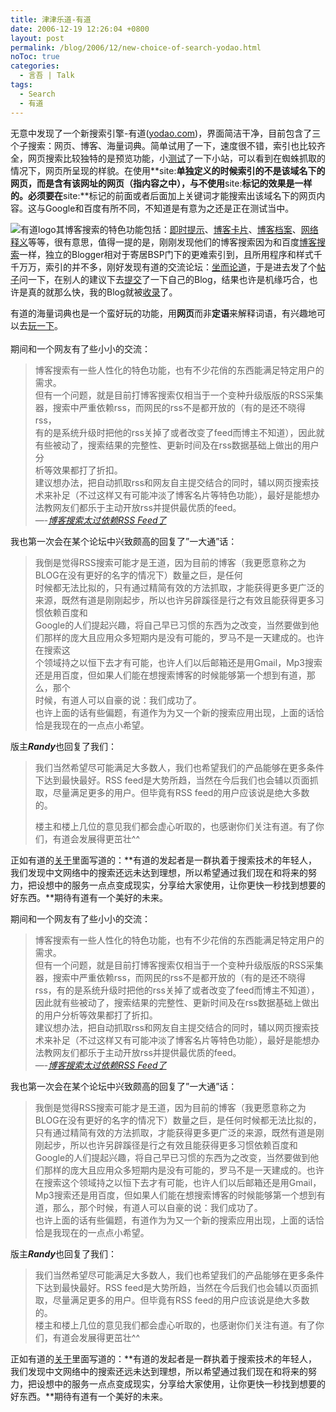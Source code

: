 ```yaml
---
title: 津津乐道-有道
date: 2006-12-19 12:26:04 +0800
layout: post
permalink: /blog/2006/12/new-choice-of-search-yodao.html
noToc: true
categories:
  - 言吾 | Talk
tags:
  - Search
  - 有道
---
```

无意中发现了一个新搜索引擎-有道(<a href="http://www.yodao.com/" title="有道搜索">yodao.com</a>)，界面简洁干净，目前包含了三个子搜索：网页、博客、海量词典。简单试用了一下，速度很不错，索引也比较齐全，网页搜索比较独特的是预览功能，小<a href="http://www.yodao.com/search?lq=site%3Awww.zhu8.net&#038;ue=utf8&#038;keyfrom=web.bottom&#038;q=site%3Awww.zhu8.net+zhu8" title="site:www.zhu8.net zhu8 - 有道搜索">测试</a>了一下小站，可以看到在蜘蛛抓取的情况下，网页所呈现的样貌。在使用**site:**单独定义的时候索引的不是该域名下的网页，而是含有该网址的网页（指内容之中），与不使用**site:**标记的效果是一样的。必须要在**site:**标记的前面或者后面加上关键词才能搜索出该域名下的网页内容。这与Google和百度有所不同，不知道是有意为之还是正在测试当中。

<img src="{{ site.JB.STATIC_PATH }}/images/yodao.gif" title="有道logo" alt="有道logo" style="float: left;" />其博客搜索的特色功能包括：<a href="http://www.yodao.com/help/websearch/features/002/">即时提示</a>、<a href="http://www.yodao.com/help/blogsearch/features/001/">博客卡片</a>、<a href="http://www.yodao.com/help/blogsearch/features/002/">博客档案</a>、<a href="http://www.yodao.com/help/dict/features/001/">网络释义</a>等等，很有意思，值得一提的是，刚刚发现他们的博客搜索因为和百度<a href="http://blogsearch.baidu.com/" title="百度博客搜索">博客搜索</a>一样，独立的Blogger相对于寄居BSP门下的更难索引到，且所用程序和样式千千万万，索引的并不多，刚好发现有道的交流论坛：<a href="http://u.yodao.com/" title="坐而论道">坐而论道</a>，于是进去发了个<a href="http://u.yodao.com/viewthread.php?tid=229&#038;extra=page%3D1">帖子</a>问一下，在别人的建议下去<a href="http://tellbot.yodao.com/report?type=BLOG" title="有道登录您的网站">提交</a>了一下自己的Blog，结果也许是机缘巧合，也许是真的就那么快，我的Blog就被<a href="http://blog.yodao.com/search?q=zhu8&#038;t=a&#038;keyfrom=blog.bar" title="zhu8 - 有道博客搜索">收录</a>了。

有道的海量词典也是一个蛮好玩的功能，用**网页**而非**定语**来解释词语，有兴趣地可以去<a href="http://www.yodao.com/help/dict/features/001/">玩一下</a>。  
<span id="more-49"></span>  
期间和一个网友有了些小小的交流：

> 博客搜索有一些人性化的特色功能，也有不少花俏的东西能满足特定用户的需求。  
> 但有一个问题，就是目前打博客搜索仅相当于一个变种升级版版的RSS采集器，搜索中严重依赖rss，而网民的rss不是都开放的（有的是还不晓得rss，  
> 有的是系统升级时把他的rss关掉了或者改变了feed而博主不知道），因此就有些被动了，搜索结果的完整性、更新时间及在rss数据基础上做出的用户分  
> 析等效果都打了折扣。  
> 建议想办法，把自动抓取rss和网友自主提交结合的同时，辅以网页搜索技术来补足（不过这样又有可能冲淡了博客名片等特色功能），最好是能想办法教网友们都乐于主动开放rss并提供最优质的feed。  
> &#8212;-*<a href="http://u.yodao.com/viewthread.php?tid=240&#038;extra=page%3D1" title="博客搜索太过依赖RSS Feed了">博客搜索太过依赖RSS Feed了</a>*

我也第一次会在某个论坛中兴致颇高的回复了&#8221;一大通&#8221;话：

> 我倒是觉得RSS搜索可能才是王道，因为目前的博客（我更愿意称之为BLOG在没有更好的名字的情况下）数量之巨，是任何  
> 时候都无法比拟的，只有通过精简有效的方法抓取，才能获得更多更广泛的来源，既然有道是刚刚起步，所以也许另辟蹊径是行之有效且能获得更多习惯依赖百度和  
> Google的人们提起兴趣，将自己早已习惯的东西为之改变，当然要做到他们那样的庞大且应用众多短期内是没有可能的，罗马不是一天建成的。也许在搜索这  
> 个领域持之以恒下去才有可能，也许人们以后邮箱还是用Gmail，Mp3搜索还是用百度，但如果人们能在想搜索博客的时候能够第一个想到有道，那么，那个  
> 时候，有道人可以自豪的说：我们成功了。  
> 也许上面的话有些偏题，有道作为为又一个新的搜索应用出现，上面的话恰恰是我现在的一点点小希望。

版主***Randy***也回复了我们：

> 我们当然希望尽可能满足大多数人，我们也希望我们的产品能够在更多条件下达到最快最好。RSS feed是大势所趋，当然在今后我们也会辅以页面抓取，尽量满足更多的用户。但毕竟有RSS feed的用户应该说是绝大多数的。
> 
> 楼主和楼上几位的意见我们都会虚心听取的，也感谢你们关注有道。有了你们，有道会发展得更茁壮^^

正如有道的<a href="http://www.yodao.com/about/index.html" title="关于有道">关于</a>里面写道的：**有道的发起者是一群执着于搜索技术的年轻人，我们发现中文网络中的搜索还远未达到理想，所以希望通过我们现在和将来的努力，把设想中的服务一点点变成现实，分享给大家使用，让你更快一秒找到想要的好东西。**期待有道有一个美好的未来。

<!--more-->

  
期间和一个网友有了些小小的交流：

> 博客搜索有一些人性化的特色功能，也有不少花俏的东西能满足特定用户的需求。  
> 但有一个问题，就是目前打博客搜索仅相当于一个变种升级版版的RSS采集器，搜索中严重依赖rss，而网民的rss不是都开放的（有的是还不晓得rss，有的是系统升级时把他的rss关掉了或者改变了feed而博主不知道），因此就有些被动了，搜索结果的完整性、更新时间及在rss数据基础上做出的用户分析等效果都打了折扣。  
> 建议想办法，把自动抓取rss和网友自主提交结合的同时，辅以网页搜索技术来补足（不过这样又有可能冲淡了博客名片等特色功能），最好是能想办法教网友们都乐于主动开放rss并提供最优质的feed。  
> &#8212;-*<a href="http://u.yodao.com/viewthread.php?tid=240&#038;extra=page%3D1" title="博客搜索太过依赖RSS Feed了">博客搜索太过依赖RSS Feed了</a>*

我也第一次会在某个论坛中兴致颇高的回复了&#8221;一大通&#8221;话：

> 我倒是觉得RSS搜索可能才是王道，因为目前的博客（我更愿意称之为BLOG在没有更好的名字的情况下）数量之巨，是任何时候都无法比拟的，只有通过精简有效的方法抓取，才能获得更多更广泛的来源，既然有道是刚刚起步，所以也许另辟蹊径是行之有效且能获得更多习惯依赖百度和Google的人们提起兴趣，将自己早已习惯的东西为之改变，当然要做到他们那样的庞大且应用众多短期内是没有可能的，罗马不是一天建成的。也许在搜索这个领域持之以恒下去才有可能，也许人们以后邮箱还是用Gmail，Mp3搜索还是用百度，但如果人们能在想搜索博客的时候能够第一个想到有道，那么，那个时候，有道人可以自豪的说：我们成功了。  
> 也许上面的话有些偏题，有道作为为又一个新的搜索应用出现，上面的话恰恰是我现在的一点点小希望。

版主***Randy***也回复了我们：

> 我们当然希望尽可能满足大多数人，我们也希望我们的产品能够在更多条件下达到最快最好。RSS feed是大势所趋，当然在今后我们也会辅以页面抓取，尽量满足更多的用户。但毕竟有RSS feed的用户应该说是绝大多数的。  
> 楼主和楼上几位的意见我们都会虚心听取的，也感谢你们关注有道。有了你们，有道会发展得更茁壮^^

正如有道的<a href="http://www.yodao.com/about/index.html" title="关于有道">关于</a>里面写道的：**有道的发起者是一群执着于搜索技术的年轻人，我们发现中文网络中的搜索还远未达到理想，所以希望通过我们现在和将来的努力，把设想中的服务一点点变成现实，分享给大家使用，让你更快一秒找到想要的好东西。**期待有道有一个美好的未来。